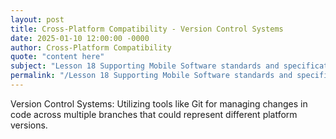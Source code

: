 ```yaml
---
layout: post
title: Cross-Platform Compatibility - Version Control Systems
date: 2025-01-10 12:00:00 -0000
author: Cross-Platform Compatibility
quote: "content here"
subject: "Lesson 18 Supporting Mobile Software standards and specifications"
permalink: "/Lesson 18 Supporting Mobile Software standards and specifications/Cross-Platform Compatibility/Cross-Platform Compatibility - Version Control Systems"
---
```


Version Control Systems: Utilizing tools like Git for managing changes in code across multiple branches that could represent different platform versions.
